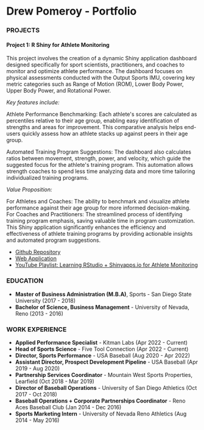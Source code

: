 # Drew Pomeroy - Portfolio

### PROJECTS
#### Project 1: R Shiny for Athlete Monitoring
This project involves the creation of a dynamic Shiny application dashboard designed specifically for sport scientists, practitioners, and coaches to monitor and optimize athlete performance. The dashboard focuses on physical assessments conducted with the Output Sports IMU, covering key metric categories such as Range of Motion (ROM), Lower Body Power, Upper Body Power, and Rotational Power.

*Key features include:*

Athlete Performance Benchmarking: Each athlete's scores are calculated as percentiles relative to their age group, enabling easy identification of strengths and areas for improvement. This comparative analysis helps end-users quickly assess how an athlete stacks up against peers in their age group.

Automated Training Program Suggestions: The dashboard also calculates ratios between movement, strength, power, and velocity, which guide the suggested focus for the athlete's training program. This automation allows strength coaches to spend less time analyzing data and more time tailoring individualized training programs.

*Value Proposition:*

For Athletes and Coaches: The ability to benchmark and visualize athlete performance against their age group for more informed decision-making.
For Coaches and Practitioners: The streamlined process of identifying training program emphasis, saving valuable time in program customization.
This Shiny application significantly enhances the efficiency and effectiveness of athlete training programs by providing actionable insights and automated program suggestions.  
- [Github Repository](https://github.com/dpom93/RShiny_for_athlete_monitoring/tree/main?tab=readme-ov-file)
- [Web Application](https://dpomperformance.shinyapps.io/RWalkthrough/)
- [YouTube Playlist: Learning RStudio + Shinyapps.io for Athlete Monitoring](https://www.youtube.com/playlist?list=PLnCoHDFUN2utbjuj24WKOYhclndRsXBmV)

### EDUCATION
- **Master of Business Administration (M.B.A)**, Sports - San Diego State University (2017 - 2018)
- **Bachelor of Science, Business Management** - University of Nevada, Reno (2013 - 2016)

### WORK EXPERIENCE
- **Applied Performance Specialist** - Kitman Labs (Apr 2022 - Current)
- **Head of Sports Science** - Five Tool Connection (Apr 2022 - Current)
- **Director, Sports Performance** - USA Baseball (Aug 2020 - Apr 2022)
- **Assistant Director, Prospect Development Pipeline** - USA Baseball (Apr 2019 - Aug 2020)
- **Partnership Services Coordinator** - Mountain West Sports Properties, Learfield (Oct 2018 - Mar 2019)
- **Director of Baseball Operations** - University of San Diego Athletics (Oct 2017 - Oct 2018)
- **Baseball Operations + Corporate Partnerships Coordinator** - Reno Aces Baseball Club (Jan 2014 - Dec 2016)
- **Sports Marketing Intern** - University of Nevada Reno Athletics (Aug 2014 - May 2016)

